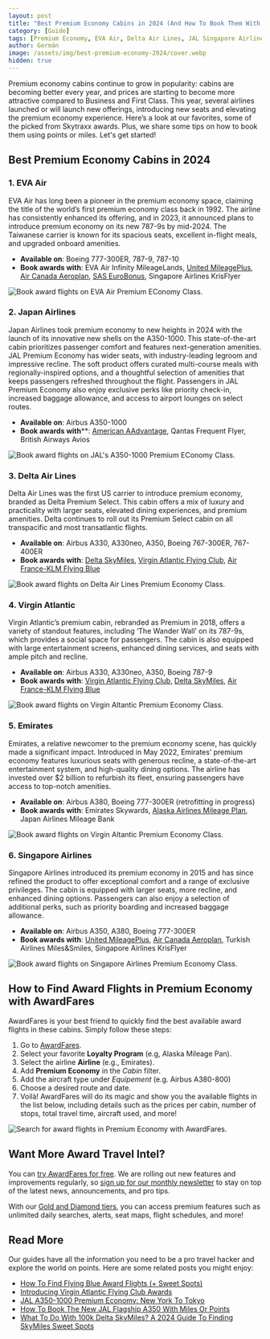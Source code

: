 ```yaml
---
layout: post
title: "Best Premium Economy Cabins in 2024 (And How To Book Them With Points)"
category: [Guide]
tags: [Premium Economy, EVA Air, Delta Air Lines, JAL Singapore Airlines, Virgin Atlantic]
author: Germán
image: /assets/img/best-premium-economy-2024/cover.webp
hidden: true
---
```


Premium economy cabins continue to grow in popularity: cabins are becoming better every year, and prices are starting to become more attractive compared to Business and First Class. This year, several airlines launched or will launch new offerings, introducing new seats and elevating the premium economy experience. Here’s a look at our favorites, some of the picked from Skytraxx awards. Plus, we share some tips on how to book them using points or miles. Let's get started!

## Best Premium Economy Cabins in 2024

### 1. EVA Air

EVA Air has long been a pioneer in the premium economy space, claiming the title of the world’s first premium economy class back in 1992. The airline has consistently enhanced its offering, and in 2023, it announced plans to introduce premium economy on its new 787-9s by mid-2024. The Taiwanese carrier is known for its spacious seats, excellent in-flight meals, and upgraded onboard amenities.

* **Available on**: Boeing 777-300ER, 787-9, 787-10
* **Book awards with**: EVA Air Infinity MileageLands, [United MileagePlus](https://awardfares.com/search?..;z:united), [Air Canada Aeroplan](https://awardfares.com/search?..;z:aeroplan), [SAS EuroBonus](https://awardfares.com/search?..;z:eurobonus), Singapore Airlines KrisFlyer

<img src="../assets/img/best-premium-economy-2024/eva.avif" alt="Book award flights on EVA Air Premium EConomy Class." class="noborder"/>

### 2. Japan Airlines

Japan Airlines took premium economy to new heights in 2024 with the launch of its innovative new shells on the A350-1000. This state-of-the-art cabin prioritizes passenger comfort and features next-generation amenities. JAL Premium Economy has wider seats, with industry-leading legroom and impressive recline. The soft product offers curated multi-course meals with regionally-inspired options, and a thoughtful selection of amenities that keeps passengers refreshed throughout the flight. Passengers in JAL Premium Economy also enjoy exclusive perks like priority check-in, increased baggage allowance, and access to airport lounges on select routes.

* **Available on**: Airbus A350-1000
* **Book awards with****: [American AAdvantage](https://awardfares.com/search?..;z:aadvantage), Qantas Frequent Flyer, British Airways Avios

<img src="../assets/img/best-premium-economy-2024/jal.webp" alt="Book award flights on JAL's A350-1000 Premium EConomy Class." class="noborder"/>

### 3. Delta Air Lines

Delta Air Lines was the first US carrier to introduce premium economy, branded as Delta Premium Select. This cabin offers a mix of luxury and practicality with larger seats, elevated dining experiences, and premium amenities. Delta continues to roll out its Premium Select cabin on all transpacific and most transatlantic flights.

* **Available on**: Airbus A330, A330neo, A350, Boeing 767-300ER, 767-400ER
* **Book awards with**: [Delta SkyMiles](https://awardfares.com/search?..;z:delta), [Virgin Atlantic Flying Club](https://awardfares.com/search?..;z:flyingclub), [Air France-KLM Flying Blue](https://awardfares.com/search?..;z:flyingblue)

<img src="../assets/img/best-premium-economy-2024/delta.webp" alt="Book award flights on Delta Air Lines Premium Economy Class." class="noborder"/>

### 4. Virgin Atlantic

Virgin Atlantic’s premium cabin, rebranded as Premium in 2018, offers a variety of standout features, including ‘The Wander Wall’ on its 787-9s, which provides a social space for passengers. The cabin is also equipped with large entertainment screens, enhanced dining services, and seats with ample pitch and recline.

* **Available on**: Airbus A330, A330neo, A350, Boeing 787-9
* **Book awards with**: [Virgin Atlantic Flying Club](https://awardfares.com/search?..;z:flyingclub), [Delta SkyMiles](https://awardfares.com/search?..;z:delta), [Air France-KLM Flying Blue](https://awardfares.com/search?..;z:flyingblue)

<img src="../assets/img/best-premium-economy-2024/virgin.webp" alt="Book award flights on Virgin Altantic Premium Economy Class." class="noborder"/>

### 5. Emirates

Emirates, a relative newcomer to the premium economy scene, has quickly made a significant impact. Introduced in May 2022, Emirates’ premium economy features luxurious seats with generous recline, a state-of-the-art entertainment system, and high-quality dining options. The airline has invested over $2 billion to refurbish its fleet, ensuring passengers have access to top-notch amenities.

* **Available on**: Airbus A380, Boeing 777-300ER (retrofitting in progress)
* **Book awards with**: Emirates Skywards, [Alaska Airlines Mileage Plan](https://awardfares.com/search?..;z:alaska), Japan Airlines Mileage Bank

<img src="../assets/img/best-premium-economy-2024/emirates.webp" alt="Book award flights on Virgin Altantic Premium Economy Class." class="noborder"/>

### 6. Singapore Airlines

Singapore Airlines introduced its premium economy in 2015 and has since refined the product to offer exceptional comfort and a range of exclusive privileges. The cabin is equipped with larger seats, more recline, and enhanced dining options. Passengers can also enjoy a selection of additional perks, such as priority boarding and increased baggage allowance.

* **Available on**: Airbus A350, A380, Boeing 777-300ER
* **Book awards with**: [United MileagePlus](https://awardfares.com/search?..;z:united), [Air Canada Aeroplan](https://awardfares.com/search?..;z:aeroplan), Turkish Airlines Miles&Smiles, Singapore Airlines KrisFlyer

<img src="../assets/img/best-premium-economy-2024/singapore.webp" alt="Book award flights on Singapore Airlines Premium Economy Class." class="noborder"/>

## How to Find Award Flights in Premium Economy with AwardFares

AwardFares is your best friend to quickly find the best available award flights in these cabins. Simply follow these steps:

1. Go to [AwardFares](https://awardfares.com/search).
2. Select your favorite **Loyalty Program** (e.g, Alaska Mileage Pan).
3. Select the airline **Airline** (e.g., Emirates).
4. Add **Premium Economy** in the *Cabin* filter.
5. Add the aircraft type under *Equipement* (e.g. Airbus A380-800)
6. Choose a desired route and date.
7. Voilà! AwardFares will do its magic and show you the available flights in the list below, including details such as the prices per cabin, number of stops, total travel time, aircraft used, and more!

<img src="../assets/img/best-premium-economy-2024/search.webp" alt="Search for award flights in Premium Economy with AwardFares." class="noborder"/>

## Want More Award Travel Intel?

You can [try AwardFares for free](https://awardfares.com/). We are rolling out new features and improvements regularly, so [sign up for our monthly newsletter](https://awardfares.com/newsletter) to stay on top of the latest news, announcements, and pro tips.

With our [Gold and Diamond tiers](https://awardfares.com/pricing), you can access premium features such as unlimited daily searches, alerts, seat maps, flight schedules, and more!

## Read More

Our guides have all the information you need to be a pro travel hacker and explore the world on points. Here are some related posts you might enjoy:

* [How To Find Flying Blue Award Flights (+ Sweet Spots)](https://blog.awardfares.com/flying-blue-guide/)
* [Introducing Virgin Atlantic Flying Club Awards](https://blog.awardfares.com/introducing-flying-club/)
* [JAL A350-1000 Premium Economy: New York To Tokyo](https://blog.awardfares.com/jal-a350-premium-economy-review/)
* [How To Book The New JAL Flagship A350 With Miles Or Points](https://blog.awardfares.com/jal-flagship-a350/)
* [What To Do With 100k Delta SkyMiles? A 2024 Guide To Finding SkyMiles Sweet Spots](https://blog.awardfares.com/100k-skymiles/)